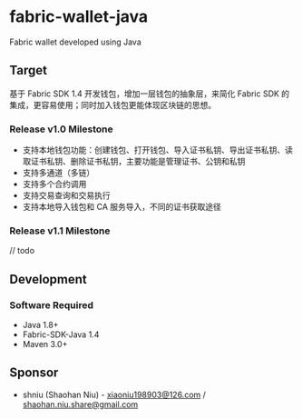 # fabric-wallet-java
Fabric wallet developed using Java

## Target

基于 Fabric SDK 1.4 开发钱包，增加一层钱包的抽象层，来简化 Fabric SDK 的集成，更容易使用；同时加入钱包更能体现区块链的思想。

### Release v1.0 Milestone

- 支持本地钱包功能：创建钱包、打开钱包、导入证书私钥、导出证书私钥、读取证书私钥、删除证书私钥，主要功能是管理证书、公钥和私钥
- 支持多通道（多链）
- 支持多个合约调用
- 支持交易查询和交易执行
- 支持本地导入钱包和 CA 服务导入，不同的证书获取途径

### Release v1.1 Milestone

// todo

## Development

### Software Required

- Java 1.8+
- Fabric-SDK-Java 1.4
- Maven 3.0+

## Sponsor

- shniu (Shaohan Niu) - xiaoniu198903@126.com / shaohan.niu.share@gmail.com
